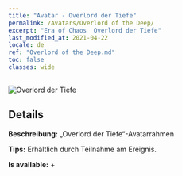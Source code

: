 ```yaml
---
title: "Avatar - Overlord der Tiefe"
permalink: /Avatars/Overlord of the Deep/
excerpt: "Era of Chaos  Overlord der Tiefe"
last_modified_at: 2021-04-22
locale: de
ref: "Overlord of the Deep.md"
toc: false
classes: wide
---
```

 ![Overlord der Tiefe](/images/a/avatarFrame_81.png)

## Details

 **Beschreibung:** „Overlord der Tiefe“-Avatarrahmen 

 **Tips:** Erhältlich durch Teilnahme am Ereignis. 

 **Is available:**  + 


